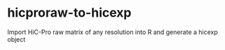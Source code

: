 # hicproraw-to-hicexp #

Import HiC-Pro raw matrix of any resolution into R and generate a hicexp object


